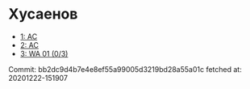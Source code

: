 # Хусаенов
- [1: AC](1.md)
- [2: AC](2.md)
- [3: WA 01 (0/3)](3.md)

Commit: bb2dc9d4b7e4e8ef55a99005d3219bd28a55a01c
 fetched at: 20201222-151907
